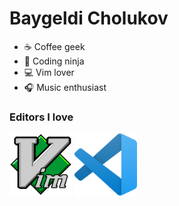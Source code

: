 # Baygeldi Cholukov
- ☕️ Coffee geek
- 🥷  Coding ninja
- 💻 Vim lover
- 🎧 Music enthusiast 

### Editors I love
<img src="images/vim.png" alt="VIM" width="100" height="100" title="VIM" />
<img src="images/vscode.png" alt="Visual Studio Code" width="100" height="100" title="Visual Studio Code" />

